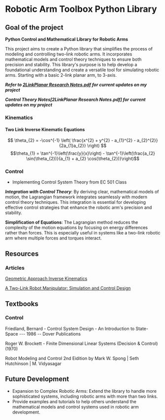 # Robotic Arm Toolbox Python Library
## Goal of the project

**Python Control and Mathematical Library for Robotic Arms**

This project aims to create a Python library that simplifies the process of modeling and controlling two-link robotic arms. It incorporates mathematical models and control theory techniques to ensure both precision and stability. This library's purpose is to help develop a foundational understanding and create a versatile tool for simulating robotic arms. Starting with a basic 2-link planar arm, to 3-axis.

***Refer to [2LinkPlanar Research Notes.pdf](https://github.com/manuelmort/TwoLinkPlanar/blob/main/2LinkPlanar%20Research%20Notes.pdf) for current updates on my project***

***Control Theory Notes[2LinkPlanar Research Notes.pdf] for current updates on my project***

### Kinematics

#### Two Link Inverse Kinematic Equations
$$ \theta_{2} = -\cos^{-1} \left( \frac{x^{2} + y^{2} - a_{1}^{2} - a_{2}^{2}}{2a_{1}a_{2}} \right) $$
$$\theta_{1} = \tan^{-1}\left(\frac{y}{x}\right) - \tan^{-1}\left(\frac{a_{2} \sin(\theta_{2})}{a_{1} + a_{2} \cos(\theta_{2})}\right)$$
### Control
- Implementing Control System Theory from EC 501 Class

***Integration with Control Theory***: By deriving clear, mathematical models of motion, the Lagrangian framework integrates seamlessly with modern control theory techniques. This integration is essential for developing effective control strategies that enhance the robotic arm's precision and stability.

**Simplification of Equations**: The Lagrangian method reduces the complexity of the motion equations by focusing on energy differences rather than forces. This is especially useful in systems like a two-link robotic arm where multiple forces and torques interact.

## Resources

### Articles
[Geometric Approach Inverse Kinematics](https://medium.com/@manuelmort/inverse-kinematics-of-two-link-planar-arm-geometric-approach-5f3ffdfde16d "Geometric Approach Inverse Kinematics")


[A Two-Link Robot Manipulator: Simulation and Control Design](https://www.vibgyorpublishers.org/content/ijre/ijre-5-028.pdf)

## Textbooks


### Control
Friedland, Bernard - Control System Design - An Introduction to State-Space --- 1986 -- Dover Publications 

Roger W. Brockett - Finite Dimensional Linear Systems (Decision & Control) (1970)

Robot Modeling and Control 2nd Eidition by Mark W. Spong | Seth Hutchinson | M. Vidyasagar


## Future Development

 - Expansion to Complex Robotic Arms: Extend the library to handle more sophisticated systems, including robotic arms with more than two links.
 - Provide examples and tutorials to help others understand the mathematical models and control systems used in robotic arm development.